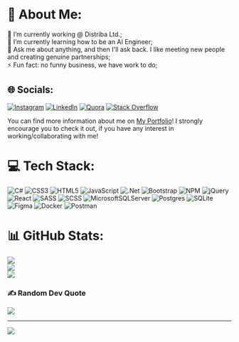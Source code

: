 # 💫 About Me:
🔭 I’m currently working @ Distriba Ltd.;<br>🌱 I’m currently learning how to be an AI Engineer;<br>💬 Ask me about anything, and then I'll ask back. I like meeting new people and creating genuine partnerships;<br>⚡ Fun fact: no funny business, we have work to do;



## 🌐 Socials:
[![Instagram](https://img.shields.io/badge/Instagram-%23E4405F.svg?logo=Instagram&logoColor=white)](https://instagram.com/yoantodorovv) [![LinkedIn](https://img.shields.io/badge/LinkedIn-%230077B5.svg?logo=linkedin&logoColor=white)](https://linkedin.com/in/yoan-todorov-22a261214) [![Quora](https://img.shields.io/badge/Quora-%23B92B27.svg?logo=Quora&logoColor=white)](https://quora.com/profile/Yoan-Todorov-3) [![Stack Overflow](https://img.shields.io/badge/-Stackoverflow-FE7A16?logo=stack-overflow&logoColor=white)](https://stackoverflow.com/users/17673288)

You can find more information about me on [My Portfolio](https://portfolio-6adb8.web.app/)! I strongly encourage you to check it out, if you have any interest in working/collaborating with me!

# 💻 Tech Stack:
![C#](https://img.shields.io/badge/c%23-%23239120.svg?style=flat&logo=c-sharp&logoColor=white) ![CSS3](https://img.shields.io/badge/css3-%231572B6.svg?style=flat&logo=css3&logoColor=white) ![HTML5](https://img.shields.io/badge/html5-%23E34F26.svg?style=flat&logo=html5&logoColor=white) ![JavaScript](https://img.shields.io/badge/javascript-%23323330.svg?style=flat&logo=javascript&logoColor=%23F7DF1E) ![.Net](https://img.shields.io/badge/.NET-5C2D91?style=flat&logo=.net&logoColor=white) ![Bootstrap](https://img.shields.io/badge/bootstrap-%23563D7C.svg?style=flat&logo=bootstrap&logoColor=white) ![NPM](https://img.shields.io/badge/NPM-%23000000.svg?style=flat&logo=npm&logoColor=white) ![jQuery](https://img.shields.io/badge/jquery-%230769AD.svg?style=flat&logo=jquery&logoColor=white) ![React](https://img.shields.io/badge/react-%2320232a.svg?style=flat&logo=react&logoColor=%2361DAFB) ![SASS](https://img.shields.io/badge/SASS-hotpink.svg?style=flat&logo=SASS&logoColor=white) ![SCSS](https://img.shields.io/badge/SCSS-hotpink.svg?style=flat&logo=SCSS&logoColor=white) ![MicrosoftSQLServer](https://img.shields.io/badge/Microsoft%20SQL%20Sever-CC2927?style=flat&logo=microsoft%20sql%20server&logoColor=white) ![Postgres](https://img.shields.io/badge/postgres-%23316192.svg?style=flat&logo=postgresql&logoColor=white) ![SQLite](https://img.shields.io/badge/sqlite-%2307405e.svg?style=flat&logo=sqlite&logoColor=white) 	![Figma](https://img.shields.io/badge/figma-%23F24E1E.svg?style=flat&logo=figma&logoColor=white) ![Docker](https://img.shields.io/badge/docker-%230db7ed.svg?style=flat&logo=docker&logoColor=white) ![Postman](https://img.shields.io/badge/Postman-FF6C37?style=flat&logo=postman&logoColor=white)
# 📊 GitHub Stats:
![](https://github-readme-stats.vercel.app/api?username=yoantodorovv&theme=slateorange&hide_border=false&include_all_commits=true&count_private=false)<br/>
![](https://github-readme-streak-stats.herokuapp.com/?user=yoantodorovv&theme=slateorange&hide_border=false)<br/>
![](https://github-readme-stats.vercel.app/api/top-langs/?username=yoantodorovv&theme=slateorange&hide_border=false&include_all_commits=true&count_private=false&layout=compact)

### ✍️ Random Dev Quote
![](https://quotes-github-readme.vercel.app/api?type=vetical&theme=gruvbox)

---
[![](https://visitcount.itsvg.in/api?id=yoantodorovv&icon=5&color=2)](https://visitcount.itsvg.in)

<!-- Proudly created with GPRM ( https://gprm.itsvg.in ) -->
